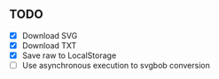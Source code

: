 
## TODO
- [X] Download SVG
- [X] Download TXT
- [X] Save raw to LocalStorage
- [ ] Use asynchronous execution to svgbob conversion
